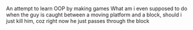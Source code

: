 An attempt to learn OOP by making games
What am i even supposed to do when the guy is caught between a moving platform and a block, should i just kill him, coz right now he just passes through the block
